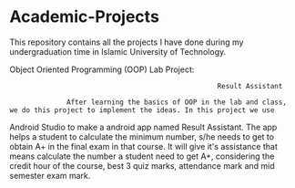 # Academic-Projects
This repository contains all the projects I have done during my undergraduation time in Islamic University of Technology.

Object Oriented Programming (OOP) Lab Project:
            
                                                	   Result Assistant
                                                    
                  After learning the basics of OOP in the lab and class, we do this project to implement the ideas. In this project we use 
Android Studio to make a android app named Result Assistant. The app helps a student to calculate the minimum number, s/he needs to get to 
obtain A+ in the final exam in that course. It will give it's assistance that means calculate the number a student need 
to get A+, considering the credit hour of the course, best 3 quiz marks, attendance mark and mid semester exam mark.
